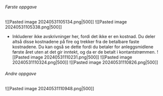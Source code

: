 ###### Første oppgave
![[Pasted image 20240531105134.png|500]]
![[Pasted image 20240531105338.png|500]]
- Inkluderer ikke avskrivninger her, fordi det ikke er en kostnad. Du deler altså disse kostnadene på fire og trekker fra de betalbare faste kostnadene. Du kan også se dette fordi du betaler for anleggsmidlene første året uten at det gir inntekt, og da er de betalt i kontantstrømmen. 
![[Pasted image 20240531110231.png|500]]
![[Pasted image 20240531110324.png|500]]
 ![[Pasted image 20240531110826.png|500]]

###### Andre oppgave
![[Pasted image 20240531110948.png|500]]
